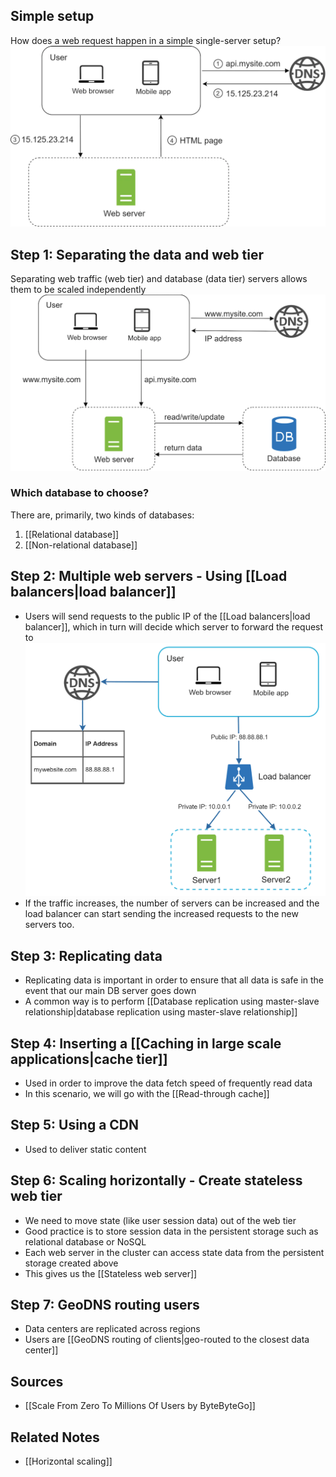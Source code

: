 ## Simple setup
How does a web request happen in a simple single-server setup?
![Note the order of the requests made](Assets/Figure_2.webp)

## Step 1: Separating the data and web tier
Separating web traffic (web tier) and database (data tier) servers allows them to be scaled independently
![Data is now saved in a separate DB tier](Assets/Data_is_now_saved_in_a_separate_DB_tier.png)

### Which database to choose?
There are, primarily, two kinds of databases:
1. [[Relational database]]
2. [[Non-relational database]]

## Step 2: Multiple web servers - Using [[Load balancers|load balancer]]
- Users will send requests to the public IP of the [[Load balancers|load balancer]], which in turn will decide which server to forward the request to
![](Assets/Figure_4.png)
- If the traffic increases, the number of servers can be increased and the load balancer can start sending the increased requests to the new servers too.

## Step 3: Replicating data
- Replicating data is important in order to ensure that all data is safe in the event that our main DB server goes down
- A common way is to perform [[Database replication using master-slave relationship|database replication using master-slave relationship]]

## Step 4: Inserting a [[Caching in large scale applications|cache tier]]
- Used in order to improve the data fetch speed of frequently read data
- In this scenario, we will go with the [[Read-through cache]]

## Step 5: Using a CDN
- Used to deliver static content

## Step 6: Scaling horizontally - Create stateless web tier
- We need to move state (like user session data) out of the web tier
- Good practice is to store session data in the persistent storage such as relational database or NoSQL
- Each web server in the cluster can access state data from the persistent storage created above
- This gives us the [[Stateless web server]]

## Step 7: GeoDNS routing users
- Data centers are replicated across regions
- Users are [[GeoDNS routing of clients|geo-routed to the closest data center]]

## Sources
- [[Scale From Zero To Millions Of Users by ByteByteGo]]

## Related Notes
- [[Horizontal scaling]]